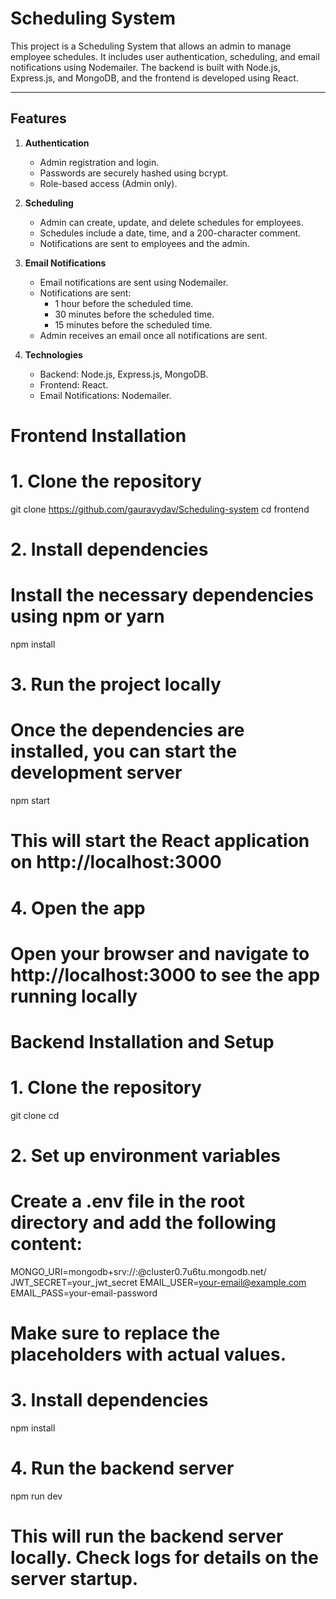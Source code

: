 # Scheduling System

This project is a Scheduling System that allows an admin to manage employee schedules. It includes user authentication, scheduling, and email notifications using Nodemailer. The backend is built with Node.js, Express.js, and MongoDB, and the frontend is developed using React.

---

## Features

1. **Authentication**
   - Admin registration and login.
   - Passwords are securely hashed using bcrypt.
   - Role-based access (Admin only).

2. **Scheduling**
   - Admin can create, update, and delete schedules for employees.
   - Schedules include a date, time, and a 200-character comment.
   - Notifications are sent to employees and the admin.

3. **Email Notifications**
   - Email notifications are sent using Nodemailer.
   - Notifications are sent:
     - 1 hour before the scheduled time.
     - 30 minutes before the scheduled time.
     - 15 minutes before the scheduled time.
   - Admin receives an email once all notifications are sent.

4. **Technologies**
   - Backend: Node.js, Express.js, MongoDB.
   - Frontend: React.
   - Email Notifications: Nodemailer.


# Frontend Installation

# 1. Clone the repository
git clone https://github.com/gauravydav/Scheduling-system
cd frontend

# 2. Install dependencies
# Install the necessary dependencies using npm or yarn
npm install

# 3. Run the project locally
# Once the dependencies are installed, you can start the development server
npm start

# This will start the React application on http://localhost:3000

# 4. Open the app
# Open your browser and navigate to http://localhost:3000 to see the app running locally

# Backend Installation and Setup

# 1. Clone the repository
git clone <repository-url>
cd <project-directory>

# 2. Set up environment variables
# Create a .env file in the root directory and add the following content:
MONGO_URI=mongodb+srv://<your-username>:<your-password>@cluster0.7u6tu.mongodb.net/
JWT_SECRET=your_jwt_secret
EMAIL_USER=your-email@example.com
EMAIL_PASS=your-email-password

# Make sure to replace the placeholders with actual values.

# 3. Install dependencies
npm install

# 4. Run the backend server
npm run dev

# This will run the backend server locally. Check logs for details on the server startup.





  



